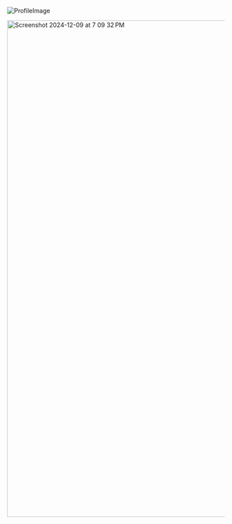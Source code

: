 ![ProfileImage](https://github.com/user-attachments/assets/b346ab7e-9c58-4e70-9d0f-bc72128bfab9)


<img width="1148" alt="Screenshot 2024-12-09 at 7 09 32 PM" src="https://github.com/user-attachments/assets/51754c99-9396-4248-a30b-5de7e38c5907">
